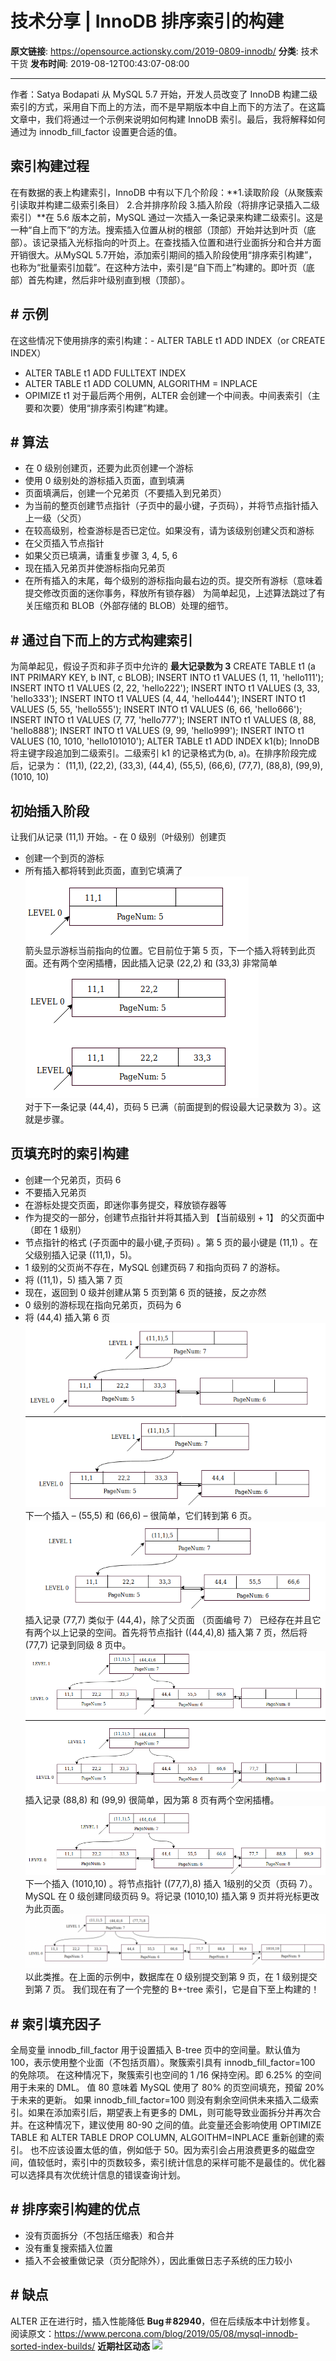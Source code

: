 # 技术分享 | InnoDB 排序索引的构建

**原文链接**: https://opensource.actionsky.com/2019-0809-innodb/
**分类**: 技术干货
**发布时间**: 2019-08-12T00:43:07-08:00

---

作者：Satya Bodapati
从 MySQL 5.7 开始，开发人员改变了 InnoDB 构建二级索引的方式，采用自下而上的方法，而不是早期版本中自上而下的方法了。在这篇文章中，我们将通过一个示例来说明如何构建 InnoDB 索引。最后，我将解释如何通过为 innodb_fill_factor 设置更合适的值。
## 索引构建过程
在有数据的表上构建索引，InnoDB 中有以下几个阶段：**1.读取阶段（从聚簇索引读取并构建二级索引条目）
2.合并排序阶段
3.插入阶段（将排序记录插入二级索引）**在 5.6 版本之前，MySQL 通过一次插入一条记录来构建二级索引。这是一种“自上而下”的方法。搜索插入位置从树的根部（顶部）开始并达到叶页（底部）。该记录插入光标指向的叶页上。在查找插入位置和进行业面拆分和合并方面开销很大。从MySQL 5.7开始，添加索引期间的插入阶段使用“排序索引构建”，也称为“批量索引加载”。在这种方法中，索引是“自下而上”构建的。即叶页（底部）首先构建，然后非叶级别直到根（顶部）。
## # 示例
在这些情况下使用排序的索引构建：- ALTER TABLE t1 ADD INDEX（or CREATE INDEX）
- ALTER TABLE t1 ADD FULLTEXT INDEX
- ALTER TABLE t1 ADD COLUMN, ALGORITHM = INPLACE
- OPIMIZE t1
对于最后两个用例，ALTER 会创建一个中间表。中间表索引（主要和次要）使用“排序索引构建”构建。
## # 算法
- 在 0 级别创建页，还要为此页创建一个游标
- 使用 0 级别处的游标插入页面，直到填满
- 页面填满后，创建一个兄弟页（不要插入到兄弟页）
- 为当前的整页创建节点指针（子页中的最小键，子页码），并将节点指针插入上一级（父页）
- 在较高级别，检查游标是否已定位。如果没有，请为该级别创建父页和游标
- 在父页插入节点指针
- 如果父页已填满，请重复步骤 3, 4, 5, 6
- 现在插入兄弟页并使游标指向兄弟页
- 在所有插入的末尾，每个级别的游标指向最右边的页。提交所有游标（意味着提交修改页面的迷你事务，释放所有锁存器）
为简单起见，上述算法跳过了有关压缩页和 BLOB（外部存储的 BLOB）处理的细节。
## # 通过自下而上的方式构建索引
为简单起见，假设子页和非子页中允许的 **最大记录数为 3**
CREATE TABLE t1 (a INT PRIMARY KEY, b INT, c BLOB);
INSERT INTO t1 VALUES (1, 11, 'hello111');
INSERT INTO t1 VALUES (2, 22, 'hello222');
INSERT INTO t1 VALUES (3, 33, 'hello333');
INSERT INTO t1 VALUES (4, 44, 'hello444');
INSERT INTO t1 VALUES (5, 55, 'hello555');
INSERT INTO t1 VALUES (6, 66, 'hello666');
INSERT INTO t1 VALUES (7, 77, 'hello777');
INSERT INTO t1 VALUES (8, 88, 'hello888');
INSERT INTO t1 VALUES (9, 99, 'hello999');
INSERT INTO t1 VALUES (10, 1010, 'hello101010');
ALTER TABLE t1 ADD INDEX k1(b);
InnoDB 将主键字段追加到二级索引。二级索引 k1 的记录格式为(b, a)。在排序阶段完成后，记录为：
(11,1), (22,2), (33,3), (44,4), (55,5), (66,6), (77,7), (88,8), (99,9), (1010, 10)
## 初始插入阶段
让我们从记录 (11,1) 开始。- 在 0 级别（叶级别）创建页
- 创建一个到页的游标
- 所有插入都将转到此页面，直到它填满了
![](.img/b47aaa2c.png)											
箭头显示游标当前指向的位置。它目前位于第 5 页，下一个插入将转到此页面。还有两个空闲插槽，因此插入记录 (22,2) 和 (33,3) 非常简单
![](.img/4ce8771f.png)											
对于下一条记录 (44,4)，页码 5 已满（前面提到的假设最大记录数为 3）。这就是步骤。
## 页填充时的索引构建
- 创建一个兄弟页，页码 6
- 不要插入兄弟页
- 在游标处提交页面，即迷你事务提交，释放锁存器等
- 作为提交的一部分，创建节点指针并将其插入到 【当前级别 + 1】 的父页面中（即在 1 级别）
- 节点指针的格式 (子页面中的最小键,子页码) 。第 5 页的最小键是 (11,1) 。在父级别插入记录 ((11,1)，5)。
- 1 级别的父页尚不存在，MySQL 创建页码 7 和指向页码 7 的游标。
- 将 ((11,1)，5) 插入第 7 页
- 现在，返回到 0 级并创建从第 5 页到第 6 页的链接，反之亦然
- 0 级别的游标现在指向兄弟页，页码为 6
- 将 (44,4) 插入第 6 页
![](.img/c49bba0d.png)											
下一个插入 &#8211; (55,5) 和 (66,6) &#8211; 很简单，它们转到第 6 页。
![](.img/4cab8b9e.png)											
插入记录 (77,7) 类似于 (44,4)，除了父页面 （页面编号 7） 已经存在并且它有两个以上记录的空间。首先将节点指针 ((44,4),8) 插入第 7 页，然后将 (77,7) 记录到同级 8 页中。
![](.img/af259743.png)											
插入记录 (88,8) 和 (99,9) 很简单，因为第 8 页有两个空闲插槽。
![](.img/06ee24e2.png)											
下一个插入 (1010,10) 。将节点指针 ((77,7),8) 插入 1级别的父页（页码 7）。
MySQL 在 0 级创建同级页码 9。将记录 (1010,10) 插入第 9 页并将光标更改为此页面。
![](.img/1de21bd5.png)											
以此类推。在上面的示例中，数据库在 0 级别提交到第 9 页，在 1 级别提交到第 7 页。
我们现在有了一个完整的 B+-tree 索引，它是自下至上构建的！
## # 索引填充因子
全局变量 innodb_fill_factor 用于设置插入 B-tree 页中的空间量。默认值为 100，表示使用整个业面（不包括页眉）。聚簇索引具有 innodb_fill_factor=100 的免除项。 在这种情况下，聚簇索引也空间的 1 /16 保持空闲。即 6.25% 的空间用于未来的 DML。
值 80 意味着 MySQL 使用了 80% 的页空间填充，预留 20% 于未来的更新。
如果 innodb_fill_factor=100 则没有剩余空间供未来插入二级索引。如果在添加索引后，期望表上有更多的 DML，则可能导致业面拆分并再次合并。在这种情况下，建议使用 80-90 之间的值。此变量还会影响使用 OPTIMIZE TABLE 和 ALTER TABLE DROP COLUMN, ALGOITHM=INPLACE 重新创建的索引。
也不应该设置太低的值，例如低于 50。因为索引会占用浪费更多的磁盘空间，值较低时，索引中的页数较多，索引统计信息的采样可能不是最佳的。优化器可以选择具有次优统计信息的错误查询计划。
## # 排序索引构建的优点
- 没有页面拆分（不包括压缩表）和合并
- 没有重复搜索插入位置
- 插入不会被重做记录（页分配除外），因此重做日志子系统的压力较小
## # 缺点
ALTER 正在进行时，插入性能降低 **Bug＃82940**，但在后续版本中计划修复。
阅读原文：https://www.percona.com/blog/2019/05/08/mysql-innodb-sorted-index-builds/
**近期社区动态**
![](https://opensource.actionsky.com/wp-content/uploads/2019/07/活动海报v4.jpg)